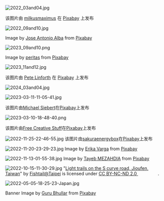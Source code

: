 ![2022_03and04.jpg](./2022_03And04.jpg)

该图片由 <a href="https://pixabay.com/users/milkusmaximus-2484704/?utm_source=link-attribution&amp;utm_medium=referral&amp;utm_campaign=image&amp;utm_content=5759458">milkusmaximus</a> 在 <a href="https://pixabay.com/?utm_source=link-attribution&amp;utm_medium=referral&amp;utm_campaign=image&amp;utm_content=5759458">Pixabay</a> 上发布

![2022_09and10.jpg](./2022_09And10.jpg)

Image by <a href="https://pixabay.com/users/josealbafotos-1624766/?utm_source=link-attribution&amp;utm_medium=referral&amp;utm_campaign=image&amp;utm_content=1076307">Jose Antonio Alba</a> from <a href="https://pixabay.com//?utm_source=link-attribution&amp;utm_medium=referral&amp;utm_campaign=image&amp;utm_content=1076307">Pixabay</a>

![2023_09and10.png](./2023_09and10.png)

Image by <a href="https://pixabay.com/users/peritas-1414940/?utm_source=link-attribution&amp;utm_medium=referral&amp;utm_campaign=image&amp;utm_content=950730">peritas</a> from <a href="https://pixabay.com/?utm_source=link-attribution&amp;utm_medium=referral&amp;utm_campaign=image&amp;utm_content=950730">Pixabay</a>


![2023_11and12.jpg](./2023_11and12.jpg)

该图片由 <a href="https://pixabay.com/zh/users/thedigitalartist-202249/?utm_source=link-attribution&utm_medium=referral&utm_campaign=image&utm_content=3866609">Pete Linforth</a> 在 <a href="https://pixabay.com/zh//?utm_source=link-attribution&utm_medium=referral&utm_campaign=image&utm_content=3866609">Pixabay</a> 上发布

![2024_03and04.jpg](./2024_03and04.jpg)



![2023-03-11-11-05-41.jpg](./2023-03-11-11-05-41.jpg)

该图片由<a href="https://pixabay.com/zh/users/designerpoint-554875/?utm_source=link-attribution&amp;utm_medium=referral&amp;utm_campaign=image&amp;utm_content=2516492">Michael Siebert</a>在<a href="https://pixabay.com/zh//?utm_source=link-attribution&amp;utm_medium=referral&amp;utm_campaign=image&amp;utm_content=2516492">Pixabay</a>上发布

![2023-03-10-18-48-40.png](./2023-03-10-18-48-40.png)

该图片由<a href="https://pixabay.com/zh/users/freecreativestuff-6346290/?utm_source=link-attribution&amp;utm_medium=referral&amp;utm_campaign=image&amp;utm_content=2722506">Free Creative Stuff</a>在<a href="https://pixabay.com/zh//?utm_source=link-attribution&amp;utm_medium=referral&amp;utm_campaign=image&amp;utm_content=2722506">Pixabay</a>上发布

![2022-11-25-22-46-55.jpg](./2022-11-25-22-46-55.jpg)
该图片由<a href="https://pixabay.com/users/sakuraenergybox-13057402/?utm_source=link-attribution&amp;utm_medium=referral&amp;utm_campaign=image&amp;utm_content=4435618">sakuraenergybox</a>在<a href="https://pixabay.com//?utm_source=link-attribution&amp;utm_medium=referral&amp;utm_campaign=image&amp;utm_content=4435618">Pixabay</a>上发布

![2022-11-20-23-29-23.jpg](./2022-11-20-23-29-23.jpg)
Image by <a href="https://pixabay.com/users/akirevarga-8968314/?utm_source=link-attribution&amp;utm_medium=referral&amp;utm_campaign=image&amp;utm_content=4382169">Erika Varga</a> from <a href="https://pixabay.com//?utm_source=link-attribution&amp;utm_medium=referral&amp;utm_campaign=image&amp;utm_content=4382169">Pixabay</a>

![2022-11-13-01-55-38.jpg](./2022-11-13-01-55-38.jpg)
Image by <a href="https://pixabay.com/users/tayebmezahdia-4194100/?utm_source=link-attribution&amp;utm_medium=referral&amp;utm_campaign=image&amp;utm_content=3174729">Tayeb MEZAHDIA</a> from <a href="https://pixabay.com//?utm_source=link-attribution&amp;utm_medium=referral&amp;utm_campaign=image&amp;utm_content=3174729">Pixabay</a>

![2022-10-15-11-30-29.jpg](./2022-10-15-11-30-29.jpg)
"<a target="_blank" rel="noopener noreferrer" href="https://www.flickr.com/photos/16585777@N00/527118287">Light trails on the S curve road, Jioufen, Taiwan</a>" by <a target="_blank" rel="noopener noreferrer" href="https://www.flickr.com/photos/16585777@N00">Fishtail@Taipei</a> is licensed under <a target="_blank" rel="noopener noreferrer" href="https://creativecommons.org/licenses/by-nc-nd/2.0/?ref=openverse">CC BY-NC-ND 2.0 <img src="https://mirrors.creativecommons.org/presskit/icons/cc.svg" style="height: 1em; margin-right: 0.125em; display: inline;"></img><img src="https://mirrors.creativecommons.org/presskit/icons/by.svg" style="height: 1em; margin-right: 0.125em; display: inline;"></img><img src="https://mirrors.creativecommons.org/presskit/icons/nc.svg" style="height: 1em; margin-right: 0.125em; display: inline;"></img><img src="https://mirrors.creativecommons.org/presskit/icons/nd.svg" style="height: 1em; margin-right: 0.125em; display: inline;"></img></a>.

![2022-05-05-18-25-23-Japan.jpg](./2022-05-05-18-25-23-Japan.jpg)

Banner Image by <a href="https://pixabay.com/users/leonpendragon-17527139/?utm_source=link-attribution&amp;utm_medium=referral&amp;utm_campaign=image&amp;utm_content=6805531">Guru Bhullar</a> from <a href="https://pixabay.com/?utm_source=link-attribution&amp;utm_medium=referral&amp;utm_campaign=image&amp;utm_content=6805531">Pixabay</a>